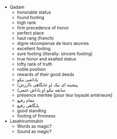 - Qadam
    - honorable status
    - found footing
    - high rank
    - firm precedence of honor
    - perfect place
    - haut rang (french)
    - digne récompense de leurs œuvres
    - excellent footing
    - sure footing (literally: sincere footing)
    - true honor and exalted status
    - lofty rank of truth
    - noble position
    - rewards of their good deeds
    - پاداشی نیکو
    - پیشینه ای نیک (و جایگاهی باارزش)
    - سابقه نیکو (و پاداش حتمی)
    - présence méritée [pour leur loyauté antérieure]
    - مقام رفیع
    - پایگاهی رفیع
    - good standing
    - footing of firmness
- Lasahirummubin
    - Words as magic?
    - Sound as magic?
